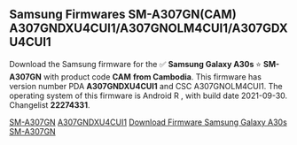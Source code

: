 <h2>Samsung Firmwares SM-A307GN(CAM) A307GNDXU4CUI1/A307GNOLM4CUI1/A307GDXU4CUI1</h2>
Download the Samsung firmware for the ✅ <strong>Samsung Galaxy A30s </strong> ⭐ <strong>SM-A307GN</strong> with product code <strong>CAM</strong> <strong> from Cambodia</strong>. This firmware has version number PDA <strong>A307GNDXU4CUI1</strong> and CSC A307GNOLM4CUI1. The operating system of this firmware is Android R , with build date 2021-09-30. Changelist <strong>22274331</strong>.


[SM-A307GN](https://samfirm.shop/samsung/model/SM-A307GN)
[A307GNDXU4CUI1](https://samfirm.shop/samsung/pda/A307GNDXU4CUI1)
[Download Firmware Samsung Galaxy A30s SM-A307GN](https://samfirm.shop/samsung/firmware/461748)

